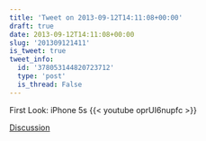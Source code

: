 ```yaml
---
title: 'Tweet on 2013-09-12T14:11:08+00:00'
draft: true
date: 2013-09-12T14:11:08+00:00
slug: '201309121411'
is_tweet: true
tweet_info:
  id: '378053144820723712'
  type: 'post'
  is_thread: False
---
```




First Look: iPhone 5s {{< youtube oprUI6nupfc >}}

[Discussion](https://x.com/sytelus/status/378053144820723712)
